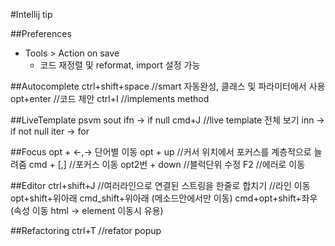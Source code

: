 #Intellij tip

##Preferences
- Tools > Action on save
  - 코드 재정렬 및 reformat, import 설정 가능 

##Autocomplete
ctrl+shift+space //smart 자동완성, 클래스 및 파라미터에서 사용
opt+enter //코드 제안
ctrl+I //implements method

##LiveTemplate
psvm
sout
ifn -> if null
cmd+J //live template 전체 보기
inn -> if not null
iter -> for

##Focus
opt + <-,-> 단어별 이동
opt + up //커서 위치에서 포커스를 계층적으로 늘려줌
cmd + [,] //포커스 이동
opt2번 + down //블럭단위 수정
F2 //에러로 이동

##Editor
ctrl+shift+J //여러라인으로 연결된 스트링을 한줄로 합치기
//라인 이동 
opt+shift+위아래
cmd_shift+위아래 (메소드안에서만 이동)
cmd+opt+shift+좌우 (속성 이동 html -> element 이동시 유용)

##Refactoring
ctrl+T //refator popup
